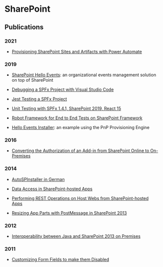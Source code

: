 # SharePoint

## Publications

### 2021

- [Provisioning SharePoint Sites and Artifacts with Power Automate](https://github.com/leberns/SharePoint/wiki/Site-Scripts-with-Power-Automate)

### 2019

- [SharePoint Hello Events](https://github.com/leberns/sp-hello-events): an organizational events management solution on top of SharePoint

- [Debugging a SPFx Project with Visual Studio Code](https://github.com/leberns/sp-hello-events/wiki/Debugging-a-SPFx-Project-with-Visual-Studio-Code)

- [Jest Testing a SPFx Project](https://github.com/leberns/sp-hello-events/wiki/Jest-Testing-a-SPFx-Project)

- [Unit Testing with SPFx 1.4.1, SharePoint 2019, React 15](https://github.com/leberns/spfx-tests-sp2019)

- [Robot Framework for End to End Tests on SharePoint Framework](https://github.com/leberns/sp-hello-events/wiki/Robot-Framework-for-End-to-End-Tests-on-SharePoint-Framework)

- [Hello Events Installer](https://github.com/leberns/sp-hello-events/tree/master/installers/hello-events-installer): an example using the PnP Provisioning Engine

### 2016

- [Converting the Authorization of an Add-in from SharePoint Online to On-Premises](http://workingwithsharepoint.blogspot.com/2016/03/convert-add-in-from-sharepoint-online.html)

### 2014

- [AutoSPInstaller in German](http://workingwithsharepoint.blogspot.com/2014/09/autospinstaller-in-german.html)

- [Data Access in SharePoint-hosted Apps](https://blog2.ctp.com/data-access-in-sharepoint-hosted-apps/)
- [Performing REST Operations on Host Webs from SharePoint-hosted Apps](https://blog2.ctp.com/performing-rest-operations-on-host-webs-from-sharepoint-hosted-apps/)
- [Resizing App Parts with PostMessage in SharePoint 2013](https://blog2.ctp.com/resizing-app-parts-with-postmessage-in-sharepoint-2013/)

### 2012

- [Interoperability between Java and SharePoint 2013 on Premises](https://blog.ch.atosconsulting.com/interoperability-between-java-and-sharepoint-2013-on-premises/)

### 2011

- [Customizing Form Fields to make them Disabled](http://workingwithsharepoint.blogspot.com/2011/02/disabling-custom-fields-in-sharepoint.html)
